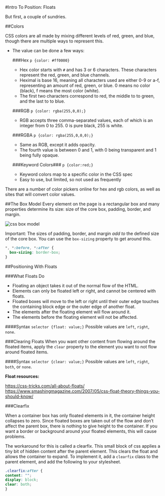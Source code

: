 #Intro To Position: Floats

But first, a couple of sundries.

##Colors

CSS colors are all made by mixing different levels of red, green, and blue, though there are multiple ways to represent this.

- The value can be done a few ways:

  ###Hex
  `p {color: #ff0000}`

    - Hex color starts with `#` and has 3 or 6 characters. These characters represent the red, green, and blue channels.
    - Heximal is base 16, meaning all characters used are either 0-9 or a-f, representing an amount of red, green, or blue. 0 means no color (black), f means the most color (white).
    - The first two characters correspond to red, the middle to to green, and the last to to blue.

  ###RGB
  `p {color: rgba(255,0,0);}`

    - RGB accepts three comma-separated values, each of which is an integer from 0 to 255. 0 is pure black, 255 is white.

  ###RGBA
  `p {color: rgba(255,0,0,0);}`
    - Same as RGB, except it adds opacity.
    - The fourth value is between 0 and 1, with 0 being transparent and 1 being fully opaque.

  ###Keyword Colors###
  `p {color:red;}`
    - Keyword colors map to a specific color in the CSS spec
    - Easy to use, but limited, so not used as frequently

There are a number of color pickers online for hex and rgb colors, as well as sites that will convert color values.

##The Box Model
Every element on the page is a rectangular box and many properties determine its size: size of the core box, padding, border, and margin.

![css box model](https://developer.apple.com/library/mac/documentation/AppleApplications/Conceptual/Safari_Developer_Guide/Art/box_model_metrics_2x.png)

Important: The sizes of padding, border, and margin _add to_ the defined size of the core box. You can use the `box-sizing` property to get around this.

```css
*, *:before, *:after {
  box-sizing: border-box;
}
```


##Positioning With Floats

###What Floats Do
- Floating an object takes it out of the normal flow of the HTML.
- Elements can only be floated left or right, and cannot be centered with floats.
- Floated boxes will move to the left or right until their outer edge touches the containing block edge or the outer edge of another float.
- The elements after the floating element will flow around it.
- The elements before the floating element will not be affected.

####Syntax
`selector {float: value;}`
Possible values are `left`, `right`, `none`.


###Clearing Floats
When you want other content from flowing around the floated items, apply the `clear` property to the element you want to not flow around floated items.


####Syntax
`selector {clear: value;}`
Possible values are `left`, `right`, `both`, or `none`.

__Float resources:__

https://css-tricks.com/all-about-floats/
https://www.smashingmagazine.com/2007/05/css-float-theory-things-you-should-know/


###Clearfix

When a container box has only floated elements in it, the container height collapses to zero. Since floated boxes are taken out of the flow and don’t affect the parent box, there is nothing to give height to the container. If you want a border or background around your floated elements, this will cause problems.

The workaround for this is called a clearfix. This small block of css applies a tiny bit of hidden content after the parent element. This clears the float and allows the container to expand. To implement it, add a `clearfix` class to the parent element, and add the following to your stylesheet.

```css
.clearfix:after {
content: "";
display: block;
clear: both;
}
```